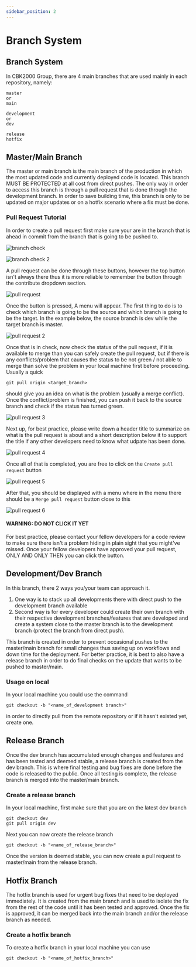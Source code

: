 ```yaml
---
sidebar_position: 2
---
```


# Branch System

## Branch System

In CBK2000 Group, there are 4 main branches that are used mainly in each repository, namely:
```
master
or
main

development
or
dev

release
hotfix
```

## Master/Main Branch

The master or main branch is the main branch of the production in which the most updated code and currently deployed code is located. This branch MUST BE PROTECTED at all cost from direct pushes. The only way in order to access this branch is through a pull request that is done through the development branch. In order to save building time, this branch is only to be updated on major updates or on a hotfix scenario where a fix must be done.

### Pull Request Tutorial

In order to create a pull request first make sure your are in the branch that is ahead in commit from the branch that is going to be pushed to. 

![branch check](/img/branch/prbranch.jpg)

![branch check 2](/img/branch/prbranch2.jpg)

A pull request can be done through these buttons, however the top button isn't always there thus it is more reliable to remember the button through the contribute dropdown section.

![pull request](/img/branch/pr.jpg)

Once the button is pressed, A menu will appear. The first thing to do is to check which branch is going to be the source and which branch is going to be the target. In the example below, the source branch is dev while the target branch is master.

![pull request 2](/img/branch/pr2.jpg)

Once that is in check, now check the status of the pull request, if it is available to merge than you can safely create the pull request, but if there is any conflicts/problem that causes the status to be not green / not able to merge than solve the problem in your local machine first before proceeding. Usually a quick
```
git pull origin <target_branch>
```
should give you an idea on what is the problem (usually a merge conflict). Once the conflict/problem is finished, you can push it back to the source branch and check if the status has turned green.

![pull request 3](/img/branch/pr3.jpg)

Next up, for best practice, please write down a header title to summarize on what is the pull request is about and a short description below it to support the title if any other developers need to know what udpate has been done.

![pull request 4](/img/branch/pr4.jpg)

Once all of that is completed, you are free to click on the ```Create pull request``` button

![pull request 5](/img/branch/pr5.jpg)

After that, you should be displayed with a menu where in the menu there should be a ```Merge pull request``` button close to this

![pull request 6](/img/branch/pr6.jpg)

#### WARNING: DO NOT CLICK IT YET

For best practice, please contact your fellow developers for a code review to make sure there isn't a problem hiding in plain sight that you might've missed. Once your fellow developers have approved your pull request, ONLY AND ONLY THEN you can click the button.

## Development/Dev Branch

In this branch, there 2 ways you/your team can approach it. 
1. One way is to stack up all developments there with direct push to the development branch available 
2. Second way is for every developer could create their own branch with their respective development branches/features that are developed and create a system close to the master branch is to the development branch (protect the branch from direct push).

This branch is created in order to prevent occasional pushes to the master/main branch for small changes thus saving up on workflows and down time for the deployment. For better practice, it is best to also have a release branch in order to do final checks on the update that wants to be pushed to master/main.

### Usage on local
In your local machine you could use the command
```
git checkout -b "<name_of_development branch>"
```
in order to directly pull from the remote repository or if it hasn't existed yet, create one.

## Release Branch

Once the dev branch has accumulated enough changes and features and has been tested and deemed stable, a release branch is created from the dev branch. This is where final testing and bug fixes are done before the code is released to the public. Once all testing is complete, the release branch is merged into the master/main branch.

### Create a release branch
In your local machine, first make sure that you are on the latest dev branch
```
git checkout dev
git pull origin dev
```

Next you can now create the release branch
```
git checkout -b "<name_of_release_branch>"
```

Once the version is deemed stable, you can now create a pull request to master/main from the release branch.

## Hotfix Branch

The hotfix branch is used for urgent bug fixes that need to be deployed immediately. It is created from the main branch and is used to isolate the fix from the rest of the code until it has been tested and approved. Once the fix is approved, it can be merged back into the main branch and/or the release branch as needed.

### Create a hotfix branch

To create a hotfix branch in your local machine you can use
```
git checkout -b "<name_of_hotfix_branch>"
```